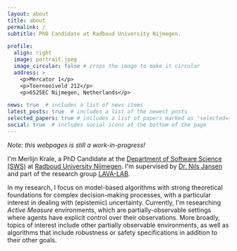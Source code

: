 ```yaml
---
layout: about
title: about
permalink: /
subtitle: PhD Candidate at Radboud University Nijmegen.

profile:
  align: right
  image: portrait.jpeg
  image_circular: false # crops the image to make it circular
  address: >
    <p>Mercator 1</p>
    <p>Toernooiveld 212</p>
    <p>6525EC Nijmegen, Netherlands</p>

news: true  # includes a list of news items
latest_posts: true  # includes a list of the newest posts
selected_papers: true # includes a list of papers marked as "selected={true}"
social: true  # includes social icons at the bottom of the page
---
```

*Note: this webpages is still a work-in-progress!*

I'm Merlijn Krale, a PhD Candidate at the <a href='https://sws.cs.ru.nl/HomePage'>Department of Software Science (SWS)</a> at <a href='https://www.ru.nl/en'>Radboud University Nijmegen</a>.
I'm supervised by <a href='https://nilsjansen.org/'>Dr. Nils Jansen</a> and part of the research group <a href='https://lava-lab.org/'>LAVA-LAB</a>.

In my research, I focus on model-based algorithms with strong theoretical foundations for complex decision-making processes, with a particular interest in dealing with (epistemic) uncertainty.
Currently, I'm researching *Active Measure* environments, which are partially-observable settings where agents have explicit control over their observations.
More broadly, topics of interest include other partially observable environments, as well as algorithms that include robustness or safety specifications in addition to their other goals.

<!-- Write your biography here. Tell the world about yourself. Link to your favorite [subreddit](http://reddit.com). You can put a picture in, too. The code is already in, just name your picture `prof_pic.jpg` and put it in the `img/` folder.

Put your address / P.O. box / other info right below your picture. You can also disable any of these elements by editing `profile` property of the YAML header of your `_pages/about.md`. Edit `_bibliography/papers.bib` and Jekyll will render your [publications page](/al-folio/publications/) automatically.

Link to your social media connections, too. This theme is set up to use [Font Awesome icons](http://fortawesome.github.io/Font-Awesome/) and [Academicons](https://jpswalsh.github.io/academicons/), like the ones below. Add your Facebook, Twitter, LinkedIn, Google Scholar, or just disable all of them. -->
